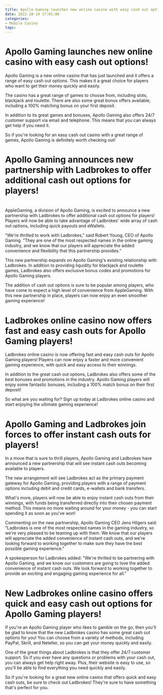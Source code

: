 ```yaml
---
title: Apollo Gaming launches new online casino with easy cash out options!
date: 2022-10-10 17:01:06
categories:
- Mobile Casino
tags:
---
```



#  Apollo Gaming launches new online casino with easy cash out options!

Apollo Gaming is a new online casino that has just launched and it offers a range of easy cash out options. This makes it a great choice for players who want to get their money quickly and easily.

The casino has a great range of games to choose from, including slots, blackjack and roulette. There are also some great bonus offers available, including a 100% matching bonus on your first deposit.

In addition to its great games and bonuses, Apollo Gaming also offers 24/7 customer support via email and telephone. This means that you can always get help if you need it.

So if you're looking for an easy cash out casino with a great range of games, Apollo Gaming is definitely worth checking out!

#  Apollo Gaming announces new partnership with Ladbrokes to offer additional cash out options for players!

#
AppleGaming, a division of Apollo Gaming, is excited to announce a new partnership with Ladbrokes to offer additional cash out options for players! Players will now be able to take advantage of Ladbrokes' wide array of cash out options, including quick payouts and eWallets.

"We're thrilled to work with Ladbrokes," said Robert Young, CEO of Apollo Gaming. "They are one of the most respected names in the online gaming industry, and we know that our players will appreciate the added convenience and flexibility that this partnership provides."

This new partnership expands on Apollo Gaming's existing relationship with Ladbrokes. In addition to providing liquidity for blackjack and roulette games, Ladbrokes also offers exclusive bonus codes and promotions for Apollo Gaming players.

The addition of cash out options is sure to be popular among players, who have come to expect a high level of convenience from AppleGaming. With this new partnership in place, players can now enjoy an even smoother gaming experience!

#  Ladbrokes online casino now offers fast and easy cash outs for Apollo Gaming players!

Ladbrokes online casino is now offering fast and easy cash outs for Apollo Gaming players! Players can now enjoy a faster and more convenient gaming experience, with quick and easy access to their winnings.

In addition to the great cash out options, Ladbrokes also offers some of the best bonuses and promotions in the industry. Apollo Gaming players will enjoy some fantastic bonuses, including a 100% match bonus on their first deposit!

So what are you waiting for? Sign up today at Ladbrokes online casino and start enjoying the ultimate gaming experience!

#  Apollo Gaming and Ladbrokes join forces to offer instant cash outs for players!

In a move that is sure to thrill players, Apollo Gaming and Ladbrokes have announced a new partnership that will see instant cash outs becoming available to players.

The new arrangement will see Ladbrokes act as the primary payment gateway for Apollo Gaming, providing players with a range of payment options including debit and credit cards, e-wallets and bank transfers.

What's more, players will now be able to enjoy instant cash outs from their winnings, with funds being transferred directly into their chosen payment method. This means no more waiting around for your money - you can start spending it as soon as you've won!

Commenting on the new partnership, Apollo Gaming CEO Jens Hilgers said: "Ladbrokes is one of the most respected names in the gaming industry, so we're very pleased to be teaming up with them. We know that our players will appreciate the added convenience of instant cash outs, and we're looking forward to working together to make sure they have the best possible gaming experience."

A spokesperson for Ladbrokes added: "We're thrilled to be partnering with Apollo Gaming, and we know our customers are going to love the added convenience of instant cash outs. We look forward to working together to provide an exciting and engaging gaming experience for all."

#  New Ladbrokes online casino offers quick and easy cash out options for Apollo Gaming players!

If you're an Apollo Gaming player who likes to gamble on the go, then you'll be glad to know that the new Ladbrokes casino has some great cash out options for you! You can choose from a variety of methods, including PayPal, Skrill, and Neteller, so you can get your money quickly and easily.

One of the great things about Ladbrokes is that they offer 24/7 customer support. So if you ever have any questions or problems with your cash out, you can always get help right away. Plus, their website is easy to use, so you'll be able to find everything you need quickly and easily.

So if you're looking for a great new online casino that offers quick and easy cash outs, be sure to check out Ladbrokes! They're sure to have something that's perfect for you.